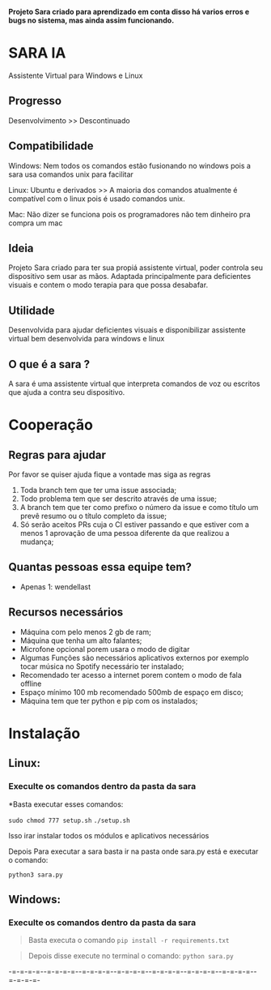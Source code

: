 **Projeto Sara criado para aprendizado em conta disso há varios erros e bugs no sistema, mas ainda assim funcionando.**

# SARA IA
Assistente Virtual para Windows e Linux

## Progresso
Desenvolvimento >> Descontinuado

## Compatibilidade

Windows: Nem todos os comandos estão fusionando no windows pois a sara usa comandos unix para facilitar 

Linux: Ubuntu e derivados >> A maioria dos comandos atualmente é compatível com o linux pois é usado comandos unix.

Mac: Não dizer se funciona pois os programadores não tem dinheiro pra compra um mac

## Ideia
Projeto Sara criado para ter sua propiá assistente virtual, poder controla seu dispositivo sem usar as mãos. Adaptada principalmente para deficientes visuais e contem o modo terapia para que possa desabafar. 

## Utilidade
Desenvolvida para ajudar deficientes visuais e disponibilizar assistente virtual bem desenvolvida para windows e linux

## O que é a sara ?   
A sara é uma assistente virtual que interpreta comandos de voz ou escritos que ajuda a contra seu dispositivo.



# Cooperação
## Regras para ajudar 

Por favor se quiser ajuda fique a vontade mas siga as regras

1. Toda branch tem que ter uma issue associada;
2. Todo problema tem que ser descrito através de uma issue;
3. A branch tem que ter como prefixo o número da issue e como título um prevê
resumo ou o título completo da issue;
4. Só serão aceitos PRs cuja o CI estiver passando e que estiver com a menos 1
aprovação de uma pessoa diferente da que realizou a mudança;

## Quantas pessoas essa equipe tem?
* Apenas 1: wendellast



## Recursos necessários
* Máquina com pelo menos 2 gb de ram;
* Máquina que tenha um  alto falantes;
* Microfone opcional porem usara o modo de digitar 
* Algumas Funções são necessários aplicativos externos por exemplo tocar música no Spotify necessário ter instalado;
* Recomendado ter acesso a internet porem contem o modo de fala offline
* Espaço mínimo 100 mb recomendado 500mb de espaço em disco;
* Máquina tem que ter python e pip com os  instalados;




# Instalação


## Linux:

### Execulte os comandos dentro da pasta da sara
*Basta executar esses comandos:

`sudo chmod 777 setup.sh`
`./setup.sh`

Isso irar instalar todos os módulos e aplicativos necessários

Depois Para executar a sara basta ir na pasta onde sara.py está e executar o comando:

`python3 sara.py`

## Windows:

### Execulte os comandos dentro da pasta da sara

> Basta executa o comando `pip install -r requirements.txt `

> Depois disse execute no terminal o comando:
`python sara.py`

-=-=-=-=--=-=-=-=--=-=-=-=--=-=-=-=--=-=-=-=--=-=-=-=--=-=-=-=--=-=-=-=-